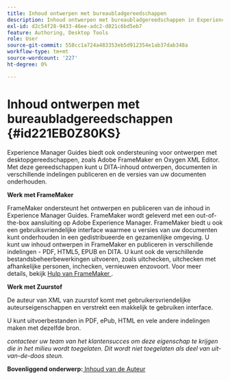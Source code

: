 ```yaml
---
title: Inhoud ontwerpen met bureaubladgereedschappen
description: Inhoud ontwerpen met bureaubladgereedschappen in Experience Manager Guides. Leer hoe u met Adobe FrameMaker en Oxygen XML Editor werkt om DITA-inhoud te ontwerpen en publiceren.
exl-id: d2c54f28-9433-46ee-adc2-d021c6bd5eb7
feature: Authoring, Desktop Tools
role: User
source-git-commit: 558cc1a724a483353eb5d912354e1ab37dab348a
workflow-type: tm+mt
source-wordcount: '227'
ht-degree: 0%

---
```


# Inhoud ontwerpen met bureaubladgereedschappen {#id221EB0Z80KS}

Experience Manager Guides biedt ook ondersteuning voor ontwerpen met desktopgereedschappen, zoals Adobe FrameMaker en Oxygen XML Editor. Met deze gereedschappen kunt u DITA-inhoud ontwerpen, documenten in verschillende indelingen publiceren en de versies van uw documenten onderhouden.

**Werk met FrameMaker**

FrameMaker ondersteunt het ontwerpen en publiceren van de inhoud in Experience Manager Guides. FrameMaker wordt geleverd met een out-of-the-box aansluiting op Adobe Experience Manager. FrameMaker biedt u ook een gebruiksvriendelijke interface waarmee u versies van uw documenten kunt onderhouden in een gedistribueerde en gezamenlijke omgeving. U kunt uw inhoud ontwerpen in FrameMaker en publiceren in verschillende indelingen - PDF, HTML5, EPUB en DITA. U kunt ook de verschillende bestandsbeheerbewerkingen uitvoeren, zoals uitchecken, uitchecken met afhankelijke personen, inchecken, vernieuwen enzovoort. Voor meer details, bekijk [ Hulp van FrameMaker ](https://help.adobe.com/en_US/framemaker/using/index.html).

**Werk met Zuurstof**

De auteur van XML van zuurstof komt met gebruikersvriendelijke auteurseigenschappen en verstrekt een makkelijk te gebruiken interface.

U kunt uitvoerbestanden in PDF, ePub, HTML en vele andere indelingen maken met dezelfde bron.

*contacteer uw team van het klantensucces om deze eigenschap te krijgen die in het milieu wordt toegelaten. Dit wordt niet toegelaten als deel van uit-van-de-doos steun.*

**Bovenliggend onderwerp:**&#x200B;[ Inhoud van de Auteur ](authoring-content.md)
